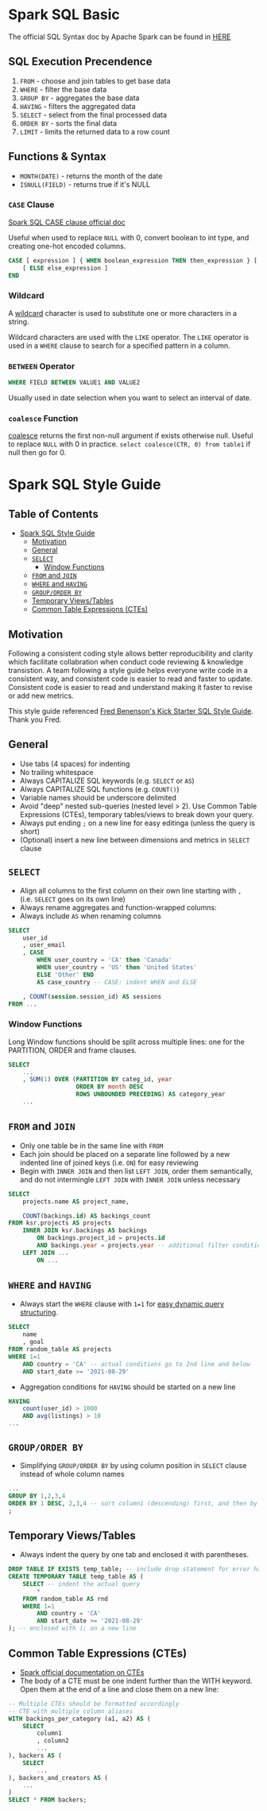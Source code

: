 # Spark SQL Basic
The official SQL Syntax doc by Apache Spark can be found in [HERE](https://spark.apache.org/docs/latest/sql-ref-syntax.html)

## SQL Execution Precendence
1. `FROM` - choose and join tables to get base data
2. `WHERE` - filter the base data
3. `GROUP BY` - aggregates the base data
4. `HAVING` - filters the aggregated data
5. `SELECT` - select from the final processed data
6. `ORDER BY` - sorts the final data
7. `LIMIT` - limits the returned data to a row count

## Functions & Syntax
* `MONTH(DATE)` - returns the month of the date
* `ISNULL(FIELD)` - returns true if it's NULL

### `CASE` Clause
[Spark SQL CASE clause official doc](https://spark.apache.org/docs/latest/sql-ref-syntax-qry-select-case.html)

Useful when used to replace `NULL` with 0, convert boolean to int type, and creating one-hot encoded columns.
```sql
CASE [ expression ] { WHEN boolean_expression THEN then_expression } [ ... ]
    [ ELSE else_expression ]
END
```

### Wildcard
A [wildcard](https://www.w3schools.com/sql/sql_wildcards.asp) character is used to substitute one or more characters in a string.

Wildcard characters are used with the `LIKE` operator. The `LIKE` operator is used in a `WHERE` clause to search for a specified pattern in a column.

### `BETWEEN` Operator
```sql
WHERE FIELD BETWEEN VALUE1 AND VALUE2
```
Usually used in date selection when you want to select an interval of date.

### `coalesce` Function
[coalesce](https://spark.apache.org/docs/latest/api/sql/index.html#coalesce) returns the first non-null argument if exists
otherwise null. Useful to replace `NULL` with 0 in practice. `select coalesce(CTR, 0) from table1` if null then go for 0.


# Spark SQL Style Guide

## Table of Contents
- [Spark SQL Style Guide](#fast-spark-sql-style-guide)
  * [Motivation](#motivation)
  * [General](#general)
  * [`SELECT`](#select)
    + [Window Functions](#window)
  * [`FROM` and `JOIN`](#from-and-join)
  * [`WHERE` and `HAVING`](#where-and-having)
  * [`GROUP/ORDER BY`](#group-order-by)
  * [Temporary Views/Tables](#temp-views-tables)
  * [Common Table Expressions (CTEs)](#cte)

## Motivation <a name="motivation"></a>
Following a consistent coding style allows better reproducibility and clarity which facilitate collabration when conduct code reviewing & knowledge transistion. A team following a style guide helps everyone write code in a consistent way, and consistent code is easier to read and faster to update. Consistent code is easier to read and understand making it faster to revise or add new metrics.

This style guide referenced [Fred Benenson's Kick Starter SQL Style Guide](https://gist.github.com/fredbenenson/7bb92718e19138c20591). Thank you Fred.

## General <a name="general"></a>
* Use tabs (4 spaces) for indenting
* No trailing whitespace
* Always CAPITALIZE SQL keywords (e.g. `SELECT` or `AS`)
* Always CAPITALIZE SQL functions (e.g. `COUNT()`)
* Variable names should be underscore delimited
* Avoid "deep" nested sub-queries (nested level > 2). Use Common Table Expressions (CTEs), temporary tables/views to break down your query.
* Always put ending `;` on a new line for easy editinga (unless the query is short)
* (Optional) insert a new line between dimensions and metrics in `SELECT` clause

## `SELECT` <a name="select"></a>
* Align all columns to the first column on their own line starting with `, ` (i.e. `SELECT` goes on its own line)
* Always rename aggregates and function-wrapped columns:
* Always include `AS` when renaming columns

```sql
SELECT
    user_id
    , user_email
    , CASE
        WHEN user_country = 'CA' then 'Canada'
        WHEN user_country = 'US' then 'United States'
        ELSE 'Other' END
        AS case_country -- CASE: indent WHEN and ELSE

    , COUNT(session.session_id) AS sessions
FROM ...
```

### Window Functions <a name="window"></a>
Long Window functions should be split across multiple lines: one for the PARTITION, ORDER and frame clauses.

```sql
SELECT
    ...
    , SUM(1) OVER (PARTITION BY categ_id, year
                   ORDER BY month DESC
                   ROWS UNBOUNDED PRECEDING) AS category_year
    ...
```

## `FROM` and `JOIN` <a name="from-and-join"></a>
* Only one table be in the same line with `FROM`
* Each join should be placed on a separate line followed by a new indented line of joined keys (i.e. `ON`) for easy reviewing
* Begin with `INNER JOIN` and then list `LEFT JOIN`, order them semantically, and do not intermingle `LEFT JOIN` with `INNER JOIN` unless necessary

```sql
SELECT
    projects.name AS project_name,

    COUNT(backings.id) AS backings_count
FROM ksr.projects AS projects
    INNER JOIN ksr.backings AS backings
        ON backings.project_id = projects.id
        AND backings.year = projects.year -- additional filter condition(s) 
    LEFT JOIN ...
        ON ...
```

## `WHERE` and `HAVING` <a name="where-and-having"></a>
* Always start the `WHERE` clause with `1=1` for [easy dynamic query structuring](https://stackoverflow.com/questions/1264681/what-is-the-purpose-of-using-where-1-1-in-sql-statements#:~:text=People%20use%20it%20because%20they,t%20have%20to%20figure%20out.).

```sql
SELECT
    name
    , goal
FROM random_table AS projects
WHERE 1=1
    AND country = 'CA' -- actual conditions go to 2nd line and below
    AND start_date >= '2021-08-29'
```
* Aggregation conditions for `HAVING` should be started on a new line

```sql
HAVING
    count(user_id) > 1000
    AND avg(listings) > 10
...
```

## `GROUP/ORDER BY` <a name="group-order-by"></a>
* Simplifying `GROUP/ORDER BY` by using column position in `SELECT` clause instead of whole column names

```sql
...
GROUP BY 1,2,3,4
ORDER BY 1 DESC, 2,3,4 -- sort column1 (descending) first, and then by column2/3/4 in ascending order
;  
```

## Temporary Views/Tables <a name="temp-views-tables"></a>
* Always indent the query by one tab and enclosed it with parentheses.

```sql
DROP TABLE IF EXISTS temp_table; -- include drop statement for error handling
CREATE TEMPORARY TABLE temp_table AS (
    SELECT -- indent the actual query
        *
    FROM random_table AS rnd
    WHERE 1=1
        AND country = 'CA'
        AND start_date >= '2021-08-29'
); -- enclosed with ); on a new line
```

## Common Table Expressions (CTEs) <a name="cte"></a>
* [Spark official documentation on CTEs](https://spark.apache.org/docs/latest/sql-ref-syntax-qry-select-cte.html)
* The body of a CTE must be one indent further than the WITH keyword. Open them at the end of a line and close them on a new line:

```sql
-- Multiple CTEs should be formatted accordingly
-- CTE with multiple column aliases
WITH backings_per_category (a1, a2) AS (
    SELECT
        column1
        , column2
        ...
), backers AS (
    SELECT
        ...
), backers_and_creators AS (
    ...
)
SELECT * FROM backers;
```